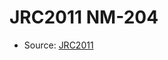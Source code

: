 <a name="material" />

# JRC2011 NM-204
<script type="application/ld+json">
  {
    "@context": "https://schema.org/",
    "@type": "ChemicalSubstance",
    "http://purl.org/dc/terms/conformsTo":
      {
        "@type": "CreativeWork",
        "@id": "https://bioschemas.org/profiles/ChemicalSubstance/0.4-RELEASE/"
      },
    "@id": "https://egonw.github.io/nanowiki/nanowiki352.html#material",
    "name": "JRC2011 NM-204",
    "sameAs": "http://127.0.0.1/mediawiki/index.php/Special:URIResolver/JRC2011_NM-2D204"
  }
</script>


* Source: [JRC2011](JRC2011.md)

